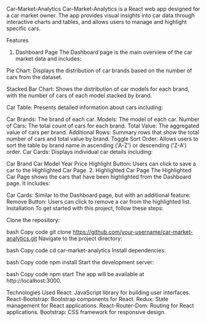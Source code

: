 Car-Market-Analytics
Car-Market-Analytics is a React web app designed for a car market owner. The app provides visual insights into car data through interactive charts and tables, and allows users to manage and highlight specific cars.

Features
1. Dashboard Page
The Dashboard page is the main overview of the car market data and includes:

Pie Chart: Displays the distribution of car brands based on the number of cars from the dataset.

Stacked Bar Chart: Shows the distribution of car models for each brand, with the number of cars of each model stacked by brand.

Car Table: Presents detailed information about cars including:

Car Brands: The brand of each car.
Models: The model of each car.
Number of Cars: The total count of cars for each brand.
Total Value: The aggregated value of cars per brand.
Additional Rows: Summary rows that show the total number of cars and total value by brand.
Toggle Sort Order: Allows users to sort the table by brand name in ascending ('A-Z') or descending ('Z-A') order.
Car Cards: Displays individual car details including:

Car Brand
Car Model
Year
Price
Highlight Button: Users can click to save a car to the Highlighted Car Page.
2. Highlighted Car Page
The Highlighted Car Page shows the cars that have been highlighted from the Dashboard page. It includes:

Car Cards: Similar to the Dashboard page, but with an additional feature:
Remove Button: Users can click to remove a car from the highlighted list.
Installation
To get started with this project, follow these steps:

Clone the repository:

bash
Copy code
git clone https://github.com/your-username/car-market-analytics.git
Navigate to the project directory:

bash
Copy code
cd car-market-analytics
Install dependencies:

bash
Copy code
npm install
Start the development server:

bash
Copy code
npm start
The app will be available at http://localhost:3000.

Technologies Used
React: JavaScript library for building user interfaces.
React-Bootstrap: Bootstrap components for React.
Redux: State management for React applications.
React-Router-Dom: Routing for React applications.
Bootstrap: CSS framework for responsive design.
